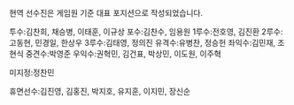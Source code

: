 현역 선수진은 게임원 기준 대표 포지션으로 작성되었습니다.

투수:김찬희, 채승병, 이태훈, 이규상
포수:김찬수, 임용원
1루수:전호영, 김진환
2루수:고동현, 민경일, 한상우
3루수:김태영, 정의진
유격수:유병찬, 정승헌
좌익수:김민재, 조현식
중견수:박영준
우익수:권혁민, 김건표, 박상민, 이도원, 이주혁

미지정:정찬민

휴면선수:김진영, 김홍진, 박지호, 유지훈, 이지민, 장신순